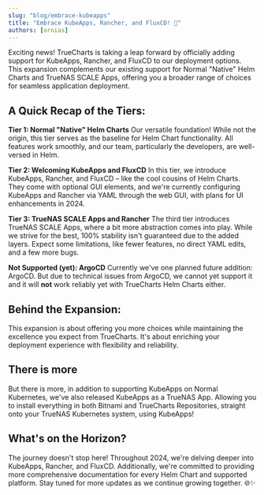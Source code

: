 ```yaml
---
slug: "blog/embrace-kubeapps"
title: "Embrace KubeApps, Rancher, and FluxCD! 🚀"
authors: [ornias]
---
```


Exciting news! TrueCharts is taking a leap forward by officially adding support for KubeApps, Rancher, and FluxCD to our deployment options. This expansion complements our existing support for Normal "Native" Helm Charts and TrueNAS SCALE Apps, offering you a broader range of choices for seamless application deployment.

## A Quick Recap of the Tiers:

**Tier 1: Normal "Native" Helm Charts**
Our versatile foundation! While not the origin, this tier serves as the baseline for Helm Chart functionality. All features work smoothly, and our team, particularly the developers, are well-versed in Helm.

**Tier 2: Welcoming KubeApps and FluxCD**
In this tier, we introduce KubeApps, Rancher, and FluxCD – like the cool cousins of Helm Charts. They come with optional GUI elements, and we're currently configuring KubeApps and Rancher via YAML through the web GUI, with plans for UI enhancements in 2024.

**Tier 3: TrueNAS SCALE Apps and Rancher**
The third tier introduces TrueNAS SCALE Apps, where a bit more abstraction comes into play. While we strive for the best, 100% stability isn't guaranteed due to the added layers. Expect some limitations, like fewer features, no direct YAML edits, and a few more bugs.

**Not Supported (yet): ArgoCD**
Currently we've one planned future addition: ArgoCD.
But due to technical issues from ArgoCD, we cannot yet support it and it will **not** work reliably yet with TrueCharts Helm Charts either.

## Behind the Expansion:
This expansion is about offering you more choices while maintaining the excellence you expect from TrueCharts. It's about enriching your deployment experience with flexibility and reliability.

## There is more
But there is more, in addition to supporting KubeApps on Normal Kubernetes, we've also released KubeApps as a TrueNAS App.
Allowing you to install everything in both Bitnami and TrueCharts Repositories, straight onto your TrueNAS Kubernetes system, using KubeApps!

## What's on the Horizon?
The journey doesn't stop here! Throughout 2024, we're delving deeper into KubeApps, Rancher, and FluxCD. Additionally, we're committed to providing more comprehensive documentation for every Helm Chart and supported platform. Stay tuned for more updates as we continue growing together. 🌐✨
